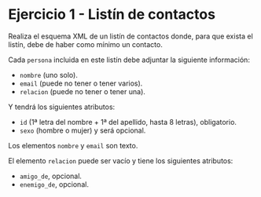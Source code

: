 # Ejercicio 1 - Listín de contactos

Realiza el esquema XML de un listín de contactos donde, para que exista el listín, debe de haber como mínimo un contacto.

Cada `persona` incluida en este listín debe adjuntar la siguiente información:

- `nombre` (uno solo).
- `email` (puede no tener o tener varios).
- `relacion` (puede no tener o tener una).

Y tendrá los siguientes atributos:

- `id` (1ª letra del nombre + 1ª del apellido, hasta 8 letras), obligatorio.
- `sexo` (hombre o mujer) y será opcional.

Los elementos `nombre` y `email` son texto.

El elemento `relacion` puede ser vacío y tiene los siguientes atributos:

- `amigo_de`, opcional.
- `enemigo_de`, opcional.
